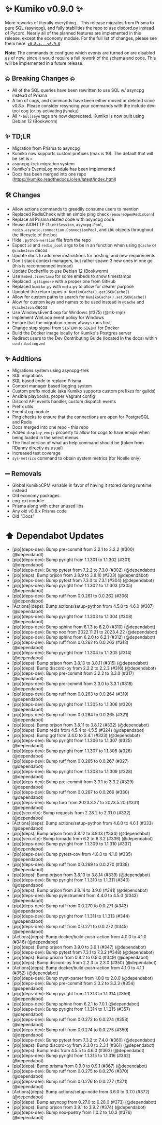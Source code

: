 # ✨ Kumiko v0.9.0 ✨

More reworks of literally everything... This release migrates from Prisma to pure SQL (asyncpg), and fully stabilities the repo to use discord.py instead of Pycord. Nearly all of the planned features are implemented in this release, except the economy module.
For the full list of changes, please see them here: [`v0.8.x...v0.9.0`](https://github.com/No767/Kumiko/compare/v0.8.0...v0.9.0)

**Note**: The commands to configure which events are turned on are disabled as of now, since it would require a full rework of the schema and code. This will be implemented in a future release.

## :boom: Breaking Changes :boom:

- All of the SQL queries have been rewritten to use SQL w/ asyncpg instead of Prisma
- A ton of cogs, and commands have been either moved or deleted since v0.8.x. Please consider resyncing your commands with the include dev-tool cog (or by activating jishaku)
- All `*-bullseye` tags are now deprecated. Kumiko is now built using Debian 12 (Bookworm)

## ✨ TD;LR

- Migration from Prisma to asyncpg
- Kumiko now supports custom prefixes (max is 10). The default that will be set is `>`
- asyncpg-trek migration system
- Kumiko's EventsLog module has been implemented
- Docs has been merged into one repo (https://kumiko.readthedocs.io/en/latest/index.html)

## 🛠️ Changes
- Allow actions commands to greedily consume users to mention
- Replaced RedisCheck with an simple ping check (`ensureOpenRedisConn`)
- Replace all Prisma related code with asyncpg code
- Reuse AIOHTTP `ClientSession`, `asyncpg.Pool`, `redis.asyncio.connection.ConnectionPool`, and `LRU` objects throughout the lifecycle of the bot
- Hide `.python-version` file from the repo
- Expect `id` and `redis_pool` args to be in an function when using `@cache` or `@cacheJson` decos
- Update docs to add new instructions for hosting, and new requirements
- Don't stack context managers, but rather spawn 3 new ones in one go (this is recommended instead)
- Update Dockerfile to use Debian 12 (Bookworm)
- Use `Embed.timestamp` for some embeds to show timestamps
- Replaced `.gitignore` with a proper one from GitHub
- Replaced `kumiko.py` with `meta.py` to allow for clearer purpose
- Updated the return types of `KumikoCache().getJSONCache()`
- Allow for custom paths to search for `KumikoCache().setJSONCache()`
- Alow for custom keys and names to be used instead in `@cache` and `@cacheJson` decos
- Use WindowsEventLoop for Windows (#375) (@rtk-rnjn)
- Implement WinLoop event policy for Windows
- Ensure that the migration runner always runs first
- Change stop signal from `SIGTERM` to `SIGINT` for Docker
- Build the Docker image locally for Kumiko's Postgres server
- Redirect users to the Dev Contributing Guide (located in the docs) within `contributing.md`


## ✨ Additions
- Migrations system using asyncpg-trek
- SQL migrations
- SQL based code to replace Prisma
- Context manager based logging system
- Custom prefix module (aka Kumiko supports custom prefixes for guilds)
- Ansible playbooks, proper Vagrant config
- Discord API events handler, custom dispatch events
- Prefix utils
- EventsLog module
- Ping checks to ensure that the connections are open for PostgreSQL and Redis
- Docs merged into one repo - this repo
- Added `display_emoji` property to allow for cogs to have emojis when being loaded in the select menus
- The final version of what an help command should be (taken from RDanny directly as usual)
- Increased test coverage
- `sys-metrics` command to obtain system metrics (for Noelle only)

## ➖ Removals
- Global KumikoCPM variable in favor of having it stored during runtime instead
- Old economy packages
- cog-ext module
- Prisma along with other unused libs
- Any old v0.8.x Prisma code
- Old "Docs"

# ⬆️ Dependabot Updates
- \[pip](deps-dev)\: Bump pre-commit from 3.2.1 to 3.2.2 (#300) (@dependabot)
- \[pip](deps-dev)\: Bump pyright from 1.1.301 to 1.1.302 (#301) (@dependabot)
- \[pip](deps-dev)\: Bump pytest from 7.2.2 to 7.3.0 (#302) (@dependabot)
- \[pip](deps)\: Bump orjson from 3.8.9 to 3.8.10 (#303) (@dependabot)
- \[pip](deps-dev)\: Bump pytest from 7.3.0 to 7.3.1 (#304) (@dependabot)
- \[pip](deps-dev)\: Bump pyright from 1.1.302 to 1.1.303 (#305) (@dependabot)
- \[pip](deps-dev)\: Bump ruff from 0.0.261 to 0.0.262 (#306) (@dependabot)
- \[Actions](deps)\: Bump actions/setup-python from 4.5.0 to 4.6.0 (#307) (@dependabot)
- \[pip](deps-dev)\: Bump pyright from 1.1.303 to 1.1.304 (#308) (@dependabot)
- \[pip](deps-dev)\: Bump sphinx from 6.1.3 to 6.2.0 (#310) (@dependabot)
- \[pip](deps-dev)\: Bump nox from 2022.11.21 to 2023.4.22 (@dependabot)
- \[pip](deps-dev)\: Bump sphinx from 6.2.0 to 6.2.1 (#312) (@dependabot)
- \[pip](deps-dev)\: Bump ruff from 0.0.262 to 0.0.263 (#313) (@dependabot)
- \[pip](deps-dev)\: Bump pyright from 1.1.304 to 1.1.305 (#314) (@dependabot)
- \[pip](deps)\: Bump orjson from 3.8.10 to 3.8.11 (#315) (@dependabot)
- \[pip](deps)\: Bump discord-py from 2.2.2 to 2.2.3 (#316) (@dependabot)
- \[pip](deps-dev)\: Bump pre-commit from 3.2.2 to 3.3.0 (#317) (@dependabot)
- \[pip](deps-dev)\: Bump pre-commit from 3.3.0 to 3.3.1 (#318) (@dependabot)
- \[pip](deps-dev)\: Bump ruff from 0.0.263 to 0.0.264 (#319) (@dependabot)
- \[pip](deps-dev)\: Bump pyright from 1.1.305 to 1.1.306 (#320) (@dependabot)
- \[pip](deps-dev)\: Bump ruff from 0.0.264 to 0.0.265 (#321) (@dependabot)
- \[pip](deps)\: Bump orjson from 3.8.11 to 3.8.12 (#322) (@dependabot)
- \[pip](deps)\: Bump redis from 4.5.4 to 4.5.5 (#324) (@dependabot)
- \[pip](deps)\: Bump gql from 3.4.0 to 3.4.1 (#323) (@dependabot)
- \[pip](deps-dev)\: Bump pyright from 1.1.306 to 1.1.307 (#325) (@dependabot)
- \[pip](deps-dev)\: Bump pyright from 1.1.307 to 1.1.308 (#326) (@dependabot)
- \[pip](deps-dev)\: Bump ruff from 0.0.265 to 0.0.267 (#327) (@dependabot)
- \[pip](deps-dev)\: Bump pyright from 1.1.308 to 1.1.309 (#328) (@dependabot)
- \[pip](deps-dev)\: Bump pre-commit from 3.3.1 to 3.3.2 (#329) (@dependabot)
- \[pip](deps-dev)\: Bump ruff from 0.0.267 to 0.0.269 (#330) (@dependabot)
- \[pip](deps-dev)\: Bump furo from 2023.3.27 to 2023.5.20 (#331) (@dependabot)
- \[pip](security)\: Bump requests from 2.28.2 to 2.31.0 (#332) (@dependabot)
- \[Actions](deps)\: Bump actions/setup-python from 4.6.0 to 4.6.1 (#333) (@dependabot)
- \[pip](deps)\: Bump orjson from 3.8.12 to 3.8.13 (#334) (@dependabot)
- \[pip](security)\: Bump tornado from 6.2 to 6.3.2 (#336) (@dependabot)
- \[pip](deps-dev)\: Bump pyright from 1.1.309 to 1.1.310 (#337) (@dependabot)
- \[pip](deps-dev)\: Bump pytest-cov from 4.0.0 to 4.1.0 (#335) (@dependabot)
- \[pip](deps-dev)\: Bump ruff from 0.0.269 to 0.0.270 (#338) (@dependabot)
- \[pip](deps)\: Bump orjson from 3.8.13 to 3.8.14 (#339) (@dependabot)
- \[pip](deps-dev)\: Bump pyright from 1.1.310 to 1.1.311 (#340) (@dependabot)
- \[pip](deps)\: Bump orjson from 3.8.14 to 3.9.0 (#341) (@dependabot)
- \[pip](deps-dev)\: Bump pyinstrument from 4.4.0 to 4.5.0 (#342) (@dependabot)
- \[pip](deps-dev)\: Bump ruff from 0.0.270 to 0.0.271 (#343) (@dependabot)
- \[pip](deps-dev)\: Bump pyright from 1.1.311 to 1.1.313 (#344) (@dependabot)
- \[pip](deps-dev)\: Bump ruff from 0.0.271 to 0.0.272 (#345) (@dependabot)
- \[Actions](deps)\: Bump docker/build-push-action from 4.0.0 to 4.1.0 (#346) (@dependabot)
- \[pip](deps)\: Bump orjson from 3.9.0 to 3.9.1 (#347) (@dependabot)
- \[pip](deps-dev)\: Bump pytest from 7.3.1 to 7.3.2 (#348) (@dependabot)
- \[pip](deps)\: Bump prisma from 0.8.2 to 0.9.0 (#349) (@dependabot)
- \[pip](deps)\: Bump discord-py from 2.2.3 to 2.3.0 (#350) (@dependabot)
- \[Actions](deps)\: Bump docker/build-push-action from 4.1.0 to 4.1.1 (#352) (@dependabot)
- \[pip](deps-dev)\: Bump myst-parser from 1.0.0 to 2.0.0 (@dependabot)
- \[pip](deps-dev)\: Bump pre-commit from 3.3.2 to 3.3.3 (#354) (@dependabot)
- \[pip](deps-dev)\: Bump pyright from 1.1.313 to 1.1.314 (#356) (@dependabot)
- \[pip](deps-dev)\: Bump sphinx from 6.2.1 to 7.0.1 (@dependabot)
- \[pip](deps-dev)\: Bump pyright from 1.1.314 to 1.1.315 (#357) (@dependabot)
- \[pip](deps-dev)\: Bump ruff from 0.0.272 to 0.0.274 (#358) (@dependabot)
- \[pip](deps-dev)\: Bump ruff from 0.0.274 to 0.0.275 (#359) (@dependabot)
- \[pip](deps-dev)\: Bump pytest from 7.3.2 to 7.4.0 (#360) (@dependabot)
- \[pip](deps)\: Bump discord-py from 2.3.0 to 2.3.1 (#361) (@dependabot)
- \[pip](deps)\: Bump redis from 4.5.5 to 4.6.0 (#363) (@dependabot)
- \[pip](deps-dev)\: Bump pyright from 1.1.315 to 1.1.316 (#362) (@dependabot)
- \[pip](deps)\: Bump prisma from 0.9.0 to 0.9.1 (#367) (@dependabot)
- \[pip](deps-dev)\: Bump ruff from 0.0.275 to 0.0.276 (#370) (@dependabot)
- \[pip](deps-dev)\: Bump ruff from 0.0.276 to 0.0.277 (#371) (@dependabot)
- \[Actions](deps)\: Bump actions/setup-node from 3.6.0 to 3.7.0 (#372) (@dependabot)
- \[pip](deps)\: Bump asyncpg from 0.27.0 to 0.28.0 (#373) (@dependabot)
- \[pip](deps)\: Bump orjson from 3.9.1 to 3.9.2 (#374) (@dependabot)
- \[pip](deps-dev)\: Bump nox-poetry from 1.0.2 to 1.0.3 (#376) (@dependabot)